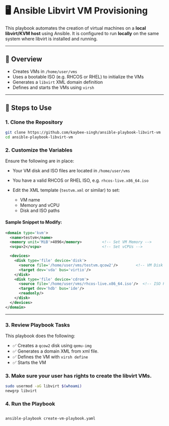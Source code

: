 # 🖥️ Ansible Libvirt VM Provisioning

This playbook automates the creation of virtual machines on a **local libvirt/KVM host** using Ansible. It is configured to run **locally** on the same system where libvirt is installed and running.

---

## 📂 Overview

* Creates VMs in `/home/user/vms`
* Uses a bootable ISO (e.g. RHCOS or RHEL) to initialize the VMs
* Generates a `libvirt` XML domain definition
* Defines and starts the VMs using `virsh`

---

## 💪 Steps to Use

### 1. Clone the Repository

```bash
git clone https://github.com/kaybee-singh/ansible-playbook-libvirt-vm
cd ansible-playbook-libvirt-vm
```

### 2. Customize the Variables

Ensure the following are in place:

* Your VM disk and ISO files are located in `/home/user/vms`
* You have a valid RHCOS or RHEL ISO, e.g. `rhcos-live.x86_64.iso`
* Edit the XML template (`testvm.xml` or similar) to set:

  * VM name
  * Memory and vCPU
  * Disk and ISO paths

#### Sample Snippet to Modify:

```xml
<domain type='kvm'>
  <name>testvm</name>
  <memory unit='MiB'>4096</memory>         <!-- Set VM Memory -->
  <vcpu>2</vcpu>                           <!-- Set vCPUs -->

  <devices>
    <disk type='file' device='disk'>
      <source file='/home/user/vms/testvm.qcow2'/>        <!-- VM Disk Path -->
      <target dev='vda' bus='virtio'/>
    </disk>
    <disk type='file' device='cdrom'>
      <source file='/home/user/vms/rhcos-live.x86_64.iso'/>  <!-- ISO Path -->
      <target dev='hdb' bus='ide'/>
      <readonly/>
    </disk>
  </devices>
</domain>
```

---

### 3. Review Playbook Tasks

This playbook does the following:

* ✅ Creates a `qcow2` disk using `qemu-img`
* ✅ Generates a domain XML from xml file.
* ✅ Defines the VM with `virsh define`
* ✅ Starts the VM
### 3. Make sure your user has rights to create the libvirt VMs.
```bash
sudo usermod -aG libvirt $(whoami)
newgrp libvirt
```
### 4. Run the Playbook
```bash

ansible-playbook create-vm-playbook.yaml
```
